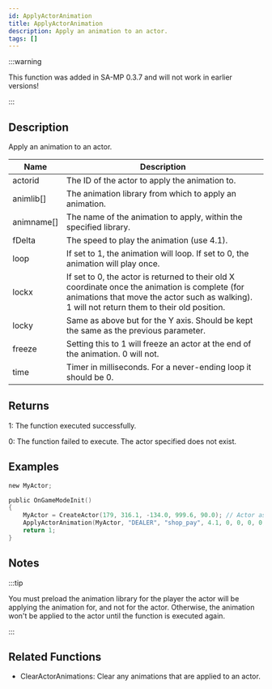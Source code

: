 ```yaml
---
id: ApplyActorAnimation
title: ApplyActorAnimation
description: Apply an animation to an actor.
tags: []
---
```


<TagLinks />

:::warning

This function was added in SA-MP 0.3.7 and will not work in earlier versions!

:::

## Description

Apply an animation to an actor.

| Name       | Description                                                                                                                                                                                     |
| ---------- | ----------------------------------------------------------------------------------------------------------------------------------------------------------------------------------------------- |
| actorid    | The ID of the actor to apply the animation to.                                                                                                                                                  |
| animlib[]  | The animation library from which to apply an animation.                                                                                                                                         |
| animname[] | The name of the animation to apply, within the specified library.                                                                                                                               |
| fDelta     | The speed to play the animation (use 4.1).                                                                                                                                                      |
| loop       | If set to 1, the animation will loop. If set to 0, the animation will play once.                                                                                                                |
| lockx      | If set to 0, the actor is returned to their old X coordinate once the animation is complete (for animations that move the actor such as walking). 1 will not return them to their old position. |
| locky      | Same as above but for the Y axis. Should be kept the same as the previous parameter.                                                                                                            |
| freeze     | Setting this to 1 will freeze an actor at the end of the animation. 0 will not.                                                                                                                 |
| time       | Timer in milliseconds. For a never-ending loop it should be 0.                                                                                                                                  |

## Returns

1: The function executed successfully.

0: The function failed to execute. The actor specified does not exist.

## Examples

```c
new MyActor;

public OnGameModeInit()
{
    MyActor = CreateActor(179, 316.1, -134.0, 999.6, 90.0); // Actor as salesperson in Ammunation
    ApplyActorAnimation(MyActor, "DEALER", "shop_pay", 4.1, 0, 0, 0, 0, 0); // Pay anim
    return 1;
}
```

## Notes

:::tip

You must preload the animation library for the player the actor will be applying the animation for, and not for the actor. Otherwise, the animation won't be applied to the actor until the function is executed again.

:::

## Related Functions

- ClearActorAnimations: Clear any animations that are applied to an actor.
